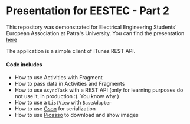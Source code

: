 # Presentation for EESTEC - Part 2

This repository was demonstrated for Electrical Engineering Students' European Association at Patra's University. You can find
the presentation [here](http://prezi.com/priswjdtsqj5/?utm_campaign=share&utm_medium=copy&rc=ex0share) 

The application is a simple client of iTunes REST API.

#### Code includes
- How to use Activities with Fragment
- How to pass data in Activities and Fragments
- How to use ```AsyncTask``` with a REST API (only for learning purposes do not use it, in production :). You know why )
- How to use a ```ListView``` with ```BaseAdapter```
- How to use [Gson](https://github.com/google/gson) for serialization
- How to use [Picasso](http://square.github.io/picasso/) to download and show images

 
